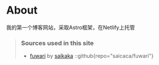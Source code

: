 # About
我的第一个博客网站，采取Astro框架，在Netlify上托管

> ### Sources used in this site
> - [fuwari](https://github.com/saicaca/fuwari) by [saikaka](https://github.com/saicaca)
::github{repo="saicaca/fuwari"}
